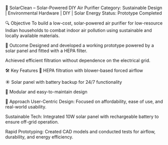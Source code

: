 🌱 SolarClean – Solar-Powered DIY Air Purifier
Category: Sustainable Design | Environmental Hardware | DIY | Solar Energy
Status: Prototype Completed

🔍 Objective
To build a low-cost, solar-powered air purifier for low-resource Indian households to combat indoor air pollution using sustainable and locally available materials.

🎯 Outcome
Designed and developed a working prototype powered by a solar panel and fitted with a HEPA filter.

Achieved efficient filtration without dependence on the electrical grid.

🛠️ Key Features
💨 HEPA filtration with blower-based forced airflow

☀️ Solar panel with battery backup for 24/7 functionality

🧩 Modular and easy-to-maintain design

🔧 Approach
User-Centric Design: Focused on affordability, ease of use, and real-world usability.

Sustainable Tech: Integrated 10W solar panel with rechargeable battery to ensure off-grid operation.

Rapid Prototyping: Created CAD models and conducted tests for airflow, durability, and energy efficiency.
